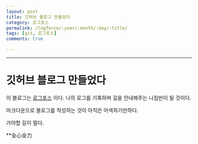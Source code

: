 ```yaml
---
layout: post
title: 깃허브 블로그 만들었다
category: 로그포스
permalink: /logforce/:year/:month/:day/:title/
tags: [git, 로그포스]
comments: true

---
```




----

# 깃허브 블로그 만들었다



이 블로그는 [로그포스](https://namu.wiki/w/%EA%B8%B0%EB%A1%9D%EC%A7%80%EC%B9%A8) 이다. 나의 로그를 기록하며 길을 안내해주는 나침반이 될 것이다.

마크다운으로 블로그를 작성하는 것이 아직은 어색하기만하다.

가야할 길이 멀다.

**全心全力
